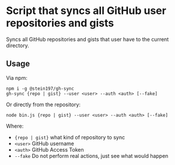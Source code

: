 # Script that syncs all GitHub user repositories and gists
Syncs all GitHub repositories and gists that user have to the current directory.

## Usage
Via npm:
```
npm i -g @stein197/gh-sync
gh-sync {repo | gist} --user <user> --auth <auth> [--fake]
```
Or directly from the repository:
```
node bin.js {repo | gist} --user <user> --auth <auth> [--fake]
```

Where:
- `{repo | gist}` what kind of repository to sync
- `<user>` GitHub username
- `<auth>` GitHub Access Token
- `--fake` Do not perform real actions, just see what would happen

